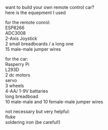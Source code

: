 want to build your own remote control car?  
here is the equepment I used  

for the remote conrol:  
ESP8266  
ADC3008  
2-Axis Joystick  
2 small breadboards / a long one  
15 male-male jumper wires  

for the car:  
Rasperry Pi  
L293D  
2 dc motors   
servo  
3 wheels   
4-AA/ 1-9V battaries   
long breadboad   
10 male-male and 10 female-male jumper wires  

not necessary but very helpful:  
fluke  
soldering iron (be careful!)  
